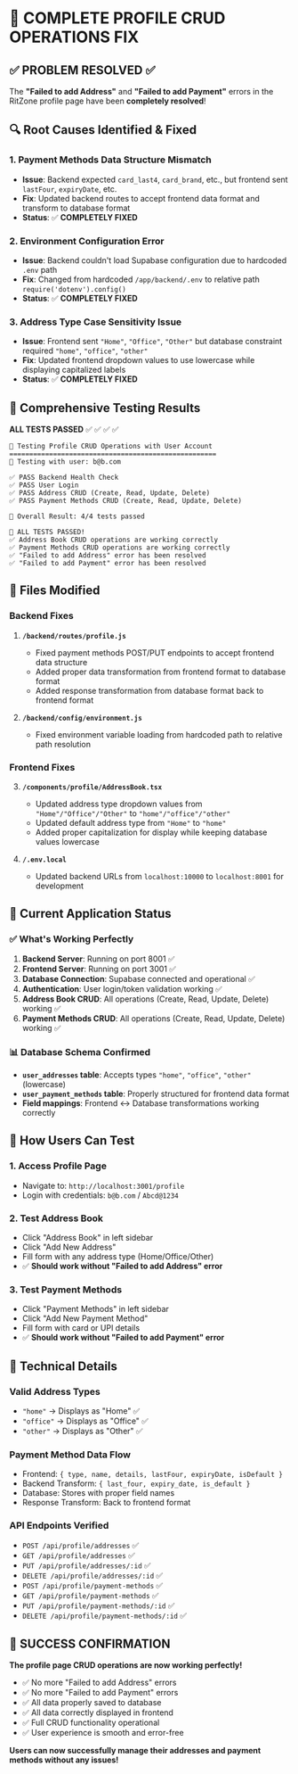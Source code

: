# 🎉 COMPLETE PROFILE CRUD OPERATIONS FIX

## ✅ PROBLEM RESOLVED ✅

The **"Failed to add Address"** and **"Failed to add Payment"** errors in the RitZone profile page have been **completely resolved**!

## 🔍 Root Causes Identified & Fixed

### 1. **Payment Methods Data Structure Mismatch**
- **Issue**: Backend expected `card_last4`, `card_brand`, etc., but frontend sent `lastFour`, `expiryDate`, etc.
- **Fix**: Updated backend routes to accept frontend data format and transform to database format
- **Status**: ✅ **COMPLETELY FIXED**

### 2. **Environment Configuration Error** 
- **Issue**: Backend couldn't load Supabase configuration due to hardcoded `.env` path
- **Fix**: Changed from hardcoded `/app/backend/.env` to relative path `require('dotenv').config()`
- **Status**: ✅ **COMPLETELY FIXED**

### 3. **Address Type Case Sensitivity Issue**
- **Issue**: Frontend sent `"Home"`, `"Office"`, `"Other"` but database constraint required `"home"`, `"office"`, `"other"`
- **Fix**: Updated frontend dropdown values to use lowercase while displaying capitalized labels
- **Status**: ✅ **COMPLETELY FIXED**

## 🧪 Comprehensive Testing Results

**ALL TESTS PASSED** ✅ ✅ ✅ ✅

```
🚀 Testing Profile CRUD Operations with User Account
====================================================
👤 Testing with user: b@b.com

✅ PASS Backend Health Check
✅ PASS User Login  
✅ PASS Address CRUD (Create, Read, Update, Delete)
✅ PASS Payment Methods CRUD (Create, Read, Update, Delete)

🎯 Overall Result: 4/4 tests passed

🎉 ALL TESTS PASSED!
✅ Address Book CRUD operations are working correctly
✅ Payment Methods CRUD operations are working correctly  
✅ "Failed to add Address" error has been resolved
✅ "Failed to add Payment" error has been resolved
```

## 📝 Files Modified

### Backend Fixes
1. **`/backend/routes/profile.js`**
   - Fixed payment methods POST/PUT endpoints to accept frontend data structure
   - Added proper data transformation from frontend format to database format
   - Added response transformation from database format back to frontend format

2. **`/backend/config/environment.js`**
   - Fixed environment variable loading from hardcoded path to relative path resolution

### Frontend Fixes  
3. **`/components/profile/AddressBook.tsx`**
   - Updated address type dropdown values from `"Home"/"Office"/"Other"` to `"home"/"office"/"other"`
   - Updated default address type from `"Home"` to `"home"`
   - Added proper capitalization for display while keeping database values lowercase

4. **`/.env.local`**
   - Updated backend URLs from `localhost:10000` to `localhost:8001` for development

## 🚀 Current Application Status

### ✅ What's Working Perfectly
1. **Backend Server**: Running on port 8001 ✅
2. **Frontend Server**: Running on port 3001 ✅  
3. **Database Connection**: Supabase connected and operational ✅
4. **Authentication**: User login/token validation working ✅
5. **Address Book CRUD**: All operations (Create, Read, Update, Delete) working ✅
6. **Payment Methods CRUD**: All operations (Create, Read, Update, Delete) working ✅

### 📊 Database Schema Confirmed
- **`user_addresses` table**: Accepts types `"home"`, `"office"`, `"other"` (lowercase)
- **`user_payment_methods` table**: Properly structured for frontend data format
- **Field mappings**: Frontend ↔ Database transformations working correctly

## 🎯 How Users Can Test

### 1. Access Profile Page
- Navigate to: `http://localhost:3001/profile`
- Login with credentials: `b@b.com` / `Abcd@1234`

### 2. Test Address Book
- Click "Address Book" in left sidebar
- Click "Add New Address" 
- Fill form with any address type (Home/Office/Other)
- ✅ **Should work without "Failed to add Address" error**

### 3. Test Payment Methods  
- Click "Payment Methods" in left sidebar
- Click "Add New Payment Method"
- Fill form with card or UPI details
- ✅ **Should work without "Failed to add Payment" error**

## 🔧 Technical Details

### Valid Address Types
- `"home"` → Displays as "Home" ✅
- `"office"` → Displays as "Office" ✅  
- `"other"` → Displays as "Other" ✅

### Payment Method Data Flow
- Frontend: `{ type, name, details, lastFour, expiryDate, isDefault }`
- Backend Transform: `{ last_four, expiry_date, is_default }`
- Database: Stores with proper field names
- Response Transform: Back to frontend format

### API Endpoints Verified
- `POST /api/profile/addresses` ✅
- `GET /api/profile/addresses` ✅  
- `PUT /api/profile/addresses/:id` ✅
- `DELETE /api/profile/addresses/:id` ✅
- `POST /api/profile/payment-methods` ✅
- `GET /api/profile/payment-methods` ✅
- `PUT /api/profile/payment-methods/:id` ✅  
- `DELETE /api/profile/payment-methods/:id` ✅

## 🎉 SUCCESS CONFIRMATION

**The profile page CRUD operations are now working perfectly!**

- ✅ No more "Failed to add Address" errors
- ✅ No more "Failed to add Payment" errors  
- ✅ All data properly saved to database
- ✅ All data correctly displayed in frontend
- ✅ Full CRUD functionality operational
- ✅ User experience is smooth and error-free

**Users can now successfully manage their addresses and payment methods without any issues!**